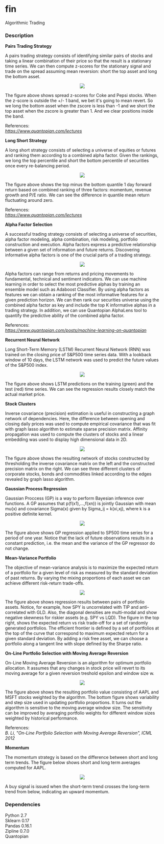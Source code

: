 # fin
Algorithmic Trading

### Description

**Pairs Trading Strategy**

A pairs trading strategy consists of identifying similar pairs of stocks and taking a linear combination of their price so that the result is a stationary time series. We can then compute z-scores for the stationary signal and trade on the spread assuming mean reversion: short the top asset and long the bottom asset.

<p align="center">
<img src="https://github.com/vsmolyakov/fin/blob/master/figures/pairs_trading.png"/>
</p>

The figure above shows spread z-scores for Coke and Pepsi stocks. When the z-score is outside the +/- 1 band, we bet it's going to mean revert. So we long the bottom asset when the zscore is less than -1 and we short the top asset when the zscore is greater than 1. And we clear positions inside the band.

References:  
*https://www.quantopian.com/lectures*


**Long Short Strategy**

A long short strategy consists of selecting a universe of equities or futures and ranking them according to a combined alpha factor. Given the rankings, we long the top percentile and short the bottom percentile of securities once every re-balancing period. 

<p align="center">
<img src="https://github.com/vsmolyakov/fin/blob/master/figures/long_short.png"/>
</p>

The figure above shows the top minus the bottom quantile 1 day forward return based on combined ranking of three factors: momentum, revenue growth and P/E ratio. We can see the difference in quantile mean return fluctuating around zero.

References:  
*https://www.quantopian.com/lectures*


**Alpha Factor Selection**

A successful trading strategy consists of selecting a universe of securities, alpha factor modeling, alpha combination, risk modeling, portfolio construction and execution. Alpha factors express a predictive relationship between a given set of information and future returns. Discovering informative alpha factors is one of the crucial parts of a trading strategy.

<p align="center">
<img src="https://github.com/vsmolyakov/fin/blob/master/figures/alpha_selection.png"/>
</p>

Alpha factors can range from returns and pricing movements to fundamental, technical and sentiment indicators. We can use machine learning in order to select the most predictive alphas by training an ensemble model such as Adaboost Classifier. By using alpha factors as features we can obtain a ranking of the most informative features for a given prediction horizon. We can then rank our securities universe using the combined alpha factor as key and include the top K informative alphas in a trading strategy. In addition, we can use Quantopian AlphaLens tool to quantify the predictive ability of the combined alpha factor. 

References:  
*https://www.quantopian.com/posts/machine-learning-on-quantopian*


**Recurrent Neural Network**

Long Short-Term Memory (LSTM) Recurrent Neural Network (RNN) was trained on the closing price of S&P500 time series data. With a lookback window of 10 days, the LSTM network was used to predict the future values of the S&P500 index.

<p align="center">
<img src="https://github.com/vsmolyakov/fin/blob/master/figures/lstm.png"/>
</p>

The figure above shows LSTM predictions on the training (green) and the test (red) time series. We can see the regression results closely match the actual market price.

**Stock Clusters**

Inverse covariance (precision) estimation is useful in constructing a graph network of dependencies. Here, the difference between opening and closing daily prices was used to compute empirical covariance that was fit with graph lasso algorithm to estimate sparse precision matrix. Affinity propagation was used to compute the clusters of stocks and a linear embedding was used to display high dimensional data in 2D.

<p align="center">
<img src="https://github.com/vsmolyakov/fin/blob/master/figures/inv_cov_merged.png"/>
</p>

The figure above shows the resulting network of stocks constructed by thresholding the inverse covariance matrix on the left and the constructed precision matrix on the right. We can see three different clusters of corporate stocks, bonds and commodities linked according to the edges revealed by graph lasso algorithm.

**Gaussian Process Regression**

Gaussian Proccess (GP) is a way to perform Bayesian inference over functions. A GP assumes that p(f(x1),...,f(xn)) is jointly Gaussian with mean mu(x) and covariance Sigma(x) given by Sigma_ij = k(xi,xj), where k is a positive definite kernel.

<p align="center">
<img src="https://github.com/vsmolyakov/fin/blob/master/figures/market_gp.png"/>
</p>

The figure above shows GP regression applied to SP500 time series for a period of one year. Notice that the lack of future observations results in a constant prediction, i.e. the mean and the variance of the GP regressor do not change.


**Mean-Variance Portfolio**

The objective of mean-variance analysis is to maximize the expected return of a portfolio for a given level of risk as measured by the standard deviation of past returns. By varying the mixing proportions of each asset we can achieve different risk-return trade-offs.

<p align="center">
<img src="https://github.com/vsmolyakov/fin/blob/master/figures/portfolio_merged.png"/>
</p>

The figure above shows regression results between pairs of portfolio assets. Notice, for example, how SPY is uncorrelated with TIP and anti-correlated with GLD. Also, the diagonal densities are multi-modal and show negative skewness for riskier assets (e.g. SPY vs LQD). The figure in the top right, shows the expected return vs risk trade-off for a set of randomly generated portfolios. The efficient frontier is defined by a set of portfolios at the top of the curve that correspond to maximum expected return for a given standard deviation. By adding a risk free asset, we can choose a portfolio along a tangent line with slope defined by the Sharpe ratio.


**On-Line Portfolio Selection with Moving Average Reversion**

On-Line Moving Average Reversion is an algorithm for optimum portfolio allocation. It assumes that any changes in stock price will revert to its moving average for a given reversion treshold epsilon and window size w.

<p align="center">
<img src="https://github.com/vsmolyakov/fin/blob/master/figures/olmar.png"/>
</p>

The figure above shows the resulting portfolio value consisting of AAPL and MSFT stocks weighted by the algorithm. The bottom figure shows variability and step size used in updating portfolio proportions. It turns out the algorithm is sensitive to the moving average window size. The sensitivity can be improved by averaging portfolio weights for different window sizes weighted by historical performance.

References:  
*B. Li, "On-Line Portfolio Selection with Moving Average Reversion", ICML 2012*

**Momentum**

The momentum strategy is based on the difference between short and long term trends. The figure below shows short and long term averages computed for AAPL.

<p align="center">
<img src="https://github.com/vsmolyakov/fin/blob/master/figures/momentum.png"/>
</p>

A buy signal is issued when the short-term trend crosses the long-term trend from below, indicating an upward momentum.


### Dependencies

Python 2.7  
Sklearn 0.17  
Pandas 0.16.1  
Zipline 0.7.0  
Quantopian